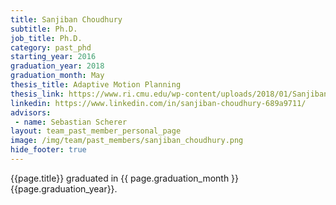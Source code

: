 ```yaml
---
title: Sanjiban Choudhury
subtitle: Ph.D.
job_title: Ph.D.
category: past_phd
starting_year: 2016
graduation_year: 2018
graduation_month: May
thesis_title: Adaptive Motion Planning
thesis_link: https://www.ri.cmu.edu/wp-content/uploads/2018/01/Sanjiban-Choudhury-Thesis-2018.pdf
linkedin: https://www.linkedin.com/in/sanjiban-choudhury-689a9711/
advisors:
 - name: Sebastian Scherer
layout: team_past_member_personal_page
image: /img/team/past_members/sanjiban_choudhury.png
hide_footer: true
---
```


{{page.title}} graduated in {{ page.graduation_month }} {{page.graduation_year}}.

